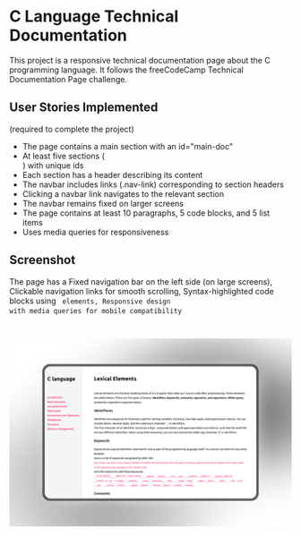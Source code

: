 # C Language Technical Documentation

This project is a responsive technical documentation page about the C programming language. It follows the freeCodeCamp Technical Documentation Page challenge.
## User Stories Implemented 

(required to complete the project)
* The page contains a main section with an id="main-doc"
* At least five sections (<section>) with unique ids
* Each section has a header describing its content
* The navbar includes links (.nav-link) corresponding to section headers
* Clicking a navbar link navigates to the relevant section
* The navbar remains fixed on larger screens
* The page contains at least 10 paragraphs, 5 code blocks, and 5 list items
* Uses media queries for responsiveness

## Screenshot
The page has a Fixed navigation bar on the left side (on large screens),  Clickable navigation links for smooth scrolling,  Syntax-highlighted code blocks using <code> elements, Responsive design with media queries for mobile compatibility


![Screenshot of the project](./mockup_laptop.png)
